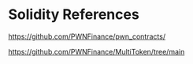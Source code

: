 # Solidity References

https://github.com/PWNFinance/pwn_contracts/

https://github.com/PWNFinance/MultiToken/tree/main